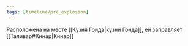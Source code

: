 ```yaml
---
tags: [timeline/pre_explosion]
---
```


Расположена на месте [[Кузня Гонда|кузни Гонда]], ей заправляет [[Таливар#Кинар|Кинар]]
